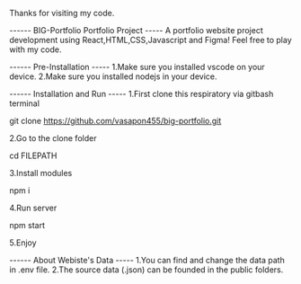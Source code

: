 Thanks for visiting my code.

------ BIG-Portfolio Portfolio Project -----
A portfolio website project development using React,HTML,CSS,Javascript and Figma!
Feel free to play with my code.

------ Pre-Installation -----
1.Make sure you installed vscode on your device.
2.Make sure you installed nodejs in your device.

------ Installation and Run -----
1.First clone this respiratory via gitbash terminal

git clone https://github.com/vasapon455/big-portfolio.git

2.Go to the clone folder

cd FILEPATH

3.Install modules

npm i

4.Run server

npm start

5.Enjoy

------ About Webiste's Data -----
1.You can find and change the data path in .env file.
2.The source data (.json) can be founded in the public folders.
